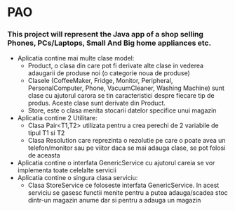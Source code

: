 # PAO
### This project will represent the Java app of a shop selling Phones, PCs/Laptops, Small And Big home appliances etc.
 
- Aplicatia contine mai multe clase model:
    * Product, o clasa din care pot fi derivate alte clase in vederea adaugarii de produse noi (o categorie noua de produse)
    * Clasele (CoffeeMaker, Fridge, Monitor, Peripheral, PersonalComputer, Phone, VacuumCleaner, Washing Machine) sunt clase cu ajutorul carora se tin caracteristici despre fiecare tip de produs. Aceste clase sunt derivate din Product.
    * Store, este o clasa menita stocarii datelor specifice unui magazin
- Aplicatia contine 2 Utilitare:
    * Clasa Pair<T1,T2> utilizata pentru a crea perechi de 2 variabile de tipul T1 si T2
    * Clasa Resolution care reprezinta o rezolutie pe care o poate avea un telefon/monitor sau pe viitor daca se mai adauga clase, se pot folosi de aceasta
- Aplicatia contine o interfata GenericService cu ajutorul careia se vor implementa toate celelalte servicii
- Aplicatia contine o singura clasa serviciu:
    * Clasa StoreService ce foloseste interfata GenericService. In acest serviciu se gasesc functii menite pentru a putea adauga/scadea stoc dintr-un magazin anume dar si pentru a adauga un magazin